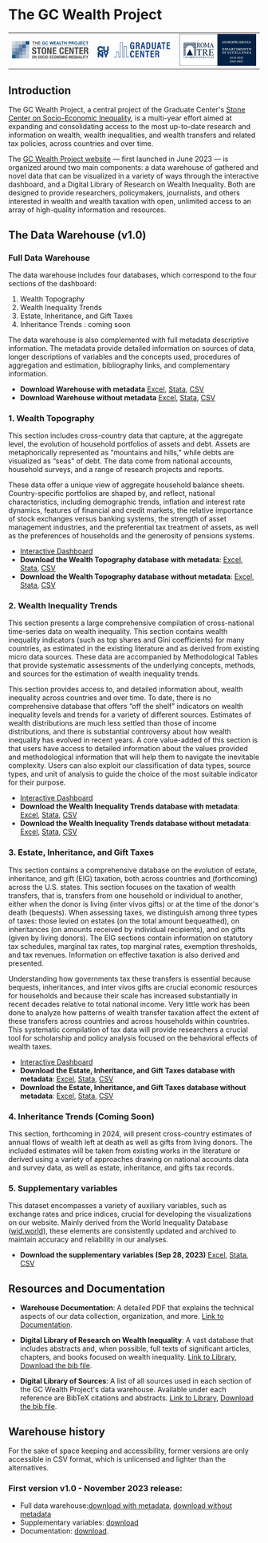 # The GC Wealth Project

<table align="center" width="80%">
  <tr>
    <td align="center" width="33.33%">
      <img src="logos/stone_logo.png" alt="Stone Logo" style="width:100%;" />
    </td>
    <td align="center" width="33.33%">
      <img src="logos/gc_logo.png" alt="GC Logo" style="width:100%;" />
    </td>
    <td align="center" width="33.33%">
      <img src="logos/roma_tre_logo.png" alt="Roma Tre Logo" style="width:100%;" />
    </td>
  </tr>
</table>

## Introduction
The GC Wealth Project, a central project of the Graduate Center's [Stone Center on Socio-Economic Inequality](https://stonecenter.gc.cuny.edu), is a multi-year effort aimed at expanding and consolidating access to the most up-to-date research and information on wealth, wealth inequalities, and wealth transfers and related tax policies, across countries and over time.

The [GC Wealth Project website](https://wealthproject.gc.cuny.edu/index.html) — first launched in June 2023 — is organized around two main components: a data warehouse of gathered and novel data that can be visualized in a variety of ways through the interactive dashboard, and a Digital Library of Research on Wealth Inequality. Both are designed to provide researchers, policymakers, journalists, and others interested in wealth and wealth taxation with open, unlimited access to an array of high-quality information and resources.

## The Data Warehouse (v1.0)

### Full Data Warehouse

The data warehouse includes four databases, which correspond to the four sections of the dashboard:
1. Wealth Topography
2. Wealth Inequality Trends
3. Estate, Inheritance, and Gift Taxes
4. Inheritance Trends : coming soon

The data warehouse is also complemented with full metadata descriptive information. The metadata
provide detailed information on sources of data, longer descriptions of variables and the concepts used,
procedures of aggregation and estimation, bibliography links, and complementary information.

- **Download Warehouse with metadata** [Excel](https://docs.google.com/spreadsheets/d/1W5QPAtFphR2n37wzkkqv5ZMuyIZxa-ZA/edit?usp=share_link&ouid=114609468696885316335&rtpof=true&sd=true), [Stata](https://drive.google.com/file/d/1l82VBIsFXiY83UBvklZx8ozZngrGVLiK/view?usp=share_link), [CSV](https://drive.google.com/file/d/1FmO8qVbBshI0iQqyY321jjp1jfKnvLT_/view?usp=share_link)
- **Download Warehouse without metadata** [Excel](https://docs.google.com/spreadsheets/d/1gXVxqC9MRze6t8rB5V_ZDPDPc-OkgnQi/edit?usp=share_link&ouid=114609468696885316335&rtpof=true&sd=true), [Stata](https://drive.google.com/file/d/1s9V6_uA5-Pl6IXao_UA9odaakUeKnAQI/view?usp=share_link), [CSV](https://drive.google.com/file/d/1dEuqsWiyFfhwSDGysY3qLw0H-iYrolhg/view?usp=share_link)

### 1. Wealth Topography

This section includes cross-country data that capture, at the aggregate level, the evolution of household portfolios of assets and debt. Assets are metaphorically represented as “mountains and hills," while debts are visualized as “seas" of debt. The data come from national accounts, household surveys, and a range of research projects and reports.

These data offer a unique view of aggregate household balance sheets. Country-specific portfolios are shaped by, and reflect, national characteristics, including demographic trends, inflation and interest rate dynamics, features of financial and credit markets, the relative importance of stock exchanges versus banking systems, the strength of asset management industries, and the preferential tax treatment of assets, as well as the preferences of households and the generosity of pensions systems.

- [Interactive Dashboard](https://wealthproject.gc.cuny.edu/wealth-topography/)
- **Download the Wealth Topography database with metadata**: [Excel](https://docs.google.com/spreadsheets/d/1rTg8qU5hBhsNMU970Homkbml88R7cHEn/edit?usp=share_link&ouid=114609468696885316335&rtpof=true&sd=true), [Stata](https://drive.google.com/file/d/1tv2f8-SAx6qbSYP6ufuKUf3lP228eUXO/view?usp=share_link), [CSV](https://drive.google.com/file/d/1sIrSw1bFZJAuertcIuo9dwdmYadMYgxR/view?usp=share_link)
- **Download the Wealth Topography database without metadata**: [Excel](https://docs.google.com/spreadsheets/d/1zjaJdk-2SF48g3RtToZGsqiiAluFzj0i/edit?usp=share_link&ouid=114609468696885316335&rtpof=true&sd=true), [Stata](https://drive.google.com/file/d/1w_7QD6LAgBcxaHjbLQ13ZKCWAes8DQfJ/view?usp=share_link), [CSV](https://drive.google.com/file/d/1NqvbT2A03XvqT_Siax_SaT8XXpAwKAkU/view?usp=share_link)
 

### 2. Wealth Inequality Trends

This section presents a large comprehensive compilation of cross-national time-series data on wealth inequality. This section contains wealth inequality indicators (such as top shares and Gini coefficients) for many countries, as estimated in the existing literature and as derived from existing micro data sources. These data are accompanied by Methodological Tables that provide systematic assessments of the underlying concepts, methods, and sources for the estimation of wealth inequality trends.

This section provides access to, and detailed information about, wealth inequality across countries and over time. To date, there is no comprehensive database that offers “off the shelf” indicators on wealth inequality levels and trends for a variety of different sources. Estimates of wealth distributions are much less settled than those of income distributions, and there is substantial controversy about how wealth inequality has evolved in recent years. A core value-added of this section is that users have access to detailed information about the values provided and methodological information that will help them to navigate the inevitable complexity. Users can also exploit our classification of data types, source types, and unit of analysis to guide the choice of the most suitable indicator for their purpose.

- [Interactive Dashboard](https://wealthproject.gc.cuny.edu/wealth-inequality-trends/)
- **Download the Wealth Inequality Trends database with metadata**: [Excel](https://docs.google.com/spreadsheets/d/18XZkaYwhxOW8UFIbdmHEbt2hOun873AU/edit?usp=share_link&rtpof=true&sd=true), [Stata](https://drive.google.com/file/d/1tFDB_fYc5Y-2vcVu9mqNvqkdnnvA00PV/view?usp=share_link), [CSV](https://drive.google.com/file/d/1kgApz4LGfxEkIRSLOSknRvPKYV7Nm50E/view?usp=share_link)
- **Download the Wealth Inequality Trends database without metadata**: [Excel](https://docs.google.com/spreadsheets/d/1Lk4k2XyIOCm_PEj-2NC_e1ihsWTY8wsr/edit?usp=share_link&ouid=114609468696885316335&rtpof=true&sd=true), [Stata](https://drive.google.com/file/d/1aS2iFlhu2mEIE5dYcxGXoDlL44P_T4bl/view?usp=share_link), [CSV](https://drive.google.com/file/d/1T-B9DopQIs9a6VfnfkOSjGdO_zvnkPXp/view?usp=share_link)

### 3. Estate, Inheritance, and Gift Taxes

This section contains a comprehensive database on the evolution of estate, inheritance, and gift (EIG) taxation, both across countries and (forthcoming) across the U.S. states. This section focuses on the taxation of wealth transfers, that is, transfers from one household or individual to another, either when the donor is living (inter vivos gifts) or at the time of the donor's death (bequests). When assessing taxes, we distinguish among three types of taxes: those levied on estates (on the total amount bequeathed), on inheritances (on amounts received by individual recipients), and on gifts (given by living donors). The EIG sections contain information on statutory tax schedules, marginal tax rates, top marginal rates, exemption thresholds, and tax revenues. Information on effective taxation is also derived and presented.

Understanding how governments tax these transfers is essential because bequests, inheritances, and inter vivos gifts are crucial economic resources for households and because their scale has increased substantially in recent decades relative to total national income. Very little work has been done to analyze how patterns of wealth transfer taxation affect the extent of these transfers across countries and across households within countries. This systematic compilation of tax data will provide researchers a crucial tool for scholarship and policy analysis focused on the behavioral effects of wealth taxes.

- [Interactive Dashboard](https://wealthproject.gc.cuny.edu/EIG/)
- **Download the Estate, Inheritance, and Gift Taxes database with metadata**: [Excel](https://docs.google.com/spreadsheets/d/1oktzUHLXnHEeCOm2AXboujw4Vi0svH8z/edit?usp=share_link&ouid=114609468696885316335&rtpof=true&sd=true), [Stata](https://drive.google.com/file/d/1xVeyI0OltOjuni9TUCWDAlz9gypmZKoH/view?usp=share_link), [CSV](https://drive.google.com/file/d/143Jxc3V4CN0S-otwGj1rljWJM3k4ernD/view?usp=share_link)
- **Download the Estate, Inheritance, and Gift Taxes database without metadata**: [Excel](https://docs.google.com/spreadsheets/d/1ipy5aisep7hU1c70m0XsIaImIumaHT7Y/edit?usp=share_link&rtpof=true&sd=true), [Stata](https://drive.google.com/file/d/15tjJqmnxJVjIMq9xcg13y1vC683KFNnW/view?usp=share_link), [CSV](https://drive.google.com/file/d/1VblxwCxzX50XUu7fWFk1YYHVmV0mxvFr/view?usp=share_link)

### 4. Inheritance Trends (Coming Soon)
This section, forthcoming in 2024, will present cross-country estimates of annual flows of wealth left at death as well as gifts from living donors. The included estimates will be taken from existing works in the literature or derived using a variety of approaches drawing on national accounts data and survey data, as well as estate, inheritance, and gifts tax records.

### 5. Supplementary variables 
This dataset encompasses a variety of auxiliary variables, such as exchange rates and price indices, crucial for developing the visualizations on our website. Mainly derived from the World Inequality Database ([wid.world](www.wid.world)), these elements are consistently updated and archived to maintain accuracy and reliability in our analyses.
- **Download the supplementary variables (Sep 28, 2023)** [Excel](https://docs.google.com/spreadsheets/d/1ulGyRU8pan08dnqJyKGehndAcR7sY1D7/edit?usp=share_link&ouid=114609468696885316335&rtpof=true&sd=true), [Stata](https://drive.google.com/file/d/1cmHG8th8lEkKEfqgAgMC6FmvS9Hh334q/view?usp=share_link), [CSV](https://drive.google.com/file/d/16LS8NicLEFLfiVh6GqNOgho7SNuSDm2H/view?usp=share_link)

## Resources and Documentation

- **Warehouse Documentation**: A detailed PDF that explains the technical aspects of our data collection, organization, and more. [Link to Documentation](https://osf.io/preprints/socarxiv/ta67n/).
  
- **Digital Library of Research on Wealth Inequality**: A vast database that includes abstracts and, when possible, full texts of significant articles, chapters, and books focused on wealth inequality. [Link to Library](https://wealthproject.gc.cuny.edu/digital-library-of-research/), [Download the bib file](https://drive.google.com/file/d/13Q4ulzt38phSGrWs7xpukmqAPYptfMq8/view?usp=sharing).
  
- **Digital Library of Sources**: A list of all sources used in each section of the GC Wealth Project's data warehouse. Available under each reference are BibTeX citations and abstracts. [Link to Library](https://wealthproject.gc.cuny.edu/data/data-sources-library/), [Download the bib file](https://drive.google.com/file/d/1VQmTUVI1oH-VbeWmTVez6HWz6kjH7-Et/view?usp=sharing).

## Warehouse history 

For the sake of space keeping and accessibility, former versions are only accessible in CSV format, which is unlicensed and lighter than the alternatives. 

### First version v1.0 - November 2023 release: 

- Full data warehouse:[download with metadata](https://drive.google.com/file/d/1FmO8qVbBshI0iQqyY321jjp1jfKnvLT_/view?usp=share_link), [download without metadata](https://drive.google.com/file/d/1dEuqsWiyFfhwSDGysY3qLw0H-iYrolhg/view?usp=share_link)
- Supplementary variables: [download](https://drive.google.com/file/d/16LS8NicLEFLfiVh6GqNOgho7SNuSDm2H/view?usp=share_link)
- Documentation: [download](https://osf.io/preprints/socarxiv/ta67n/).

